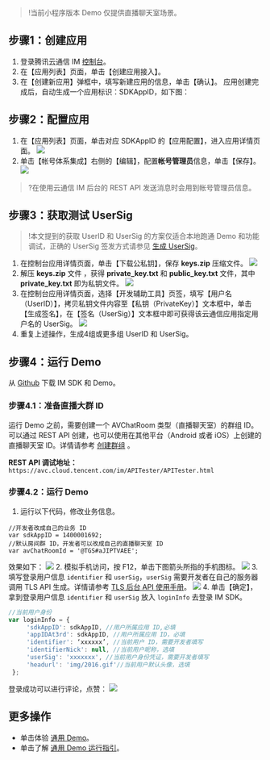 >!当前小程序版本 Demo 仅提供直播聊天室场景。

## 步骤1：创建应用

1. 登录腾讯云通信 IM [控制台](https://console.cloud.tencent.com/avc)。
2. 在【应用列表】页面，单击【创建应用接入】。
3. 在【创建新应用】弹框中，填写新建应用的信息，单击【确认】。
 应用创建完成后，自动生成一个应用标识：SDKAppID，如下图：

## 步骤2：配置应用

1. 在【应用列表】页面，单击对应 SDKAppID 的【应用配置】，进入应用详情页面。
 ![](https://main.qcloudimg.com/raw/b6655906590c0b9bdcd1e0c21776fa93.png)
2. 单击【帐号体系集成】右侧的【编辑】，配置**帐号管理员**信息，单击【保存】。
 ![](https://main.qcloudimg.com/raw/2ad153a77fe6f838633d23a0c6a4dde1.png)
 >?在使用云通信 IM 后台的 REST API 发送消息时会用到帐号管理员信息。

## 步骤3：获取测试 UserSig
>!本文提到的获取 UserID 和 UserSig 的方案仅适合本地跑通 Demo 和功能调试，正确的 UserSig 签发方式请参见 [生成 UserSig](https://cloud.tencent.com/document/product/269/32688)。

1. 在控制台应用详情页面，单击【下载公私钥】，保存 **keys.zip** 压缩文件。
 ![](https://main.qcloudimg.com/raw/e11d958bc43b09fb41c7064ee2b09722.png)
2. 解压 **keys.zip** 文件 ，获得 **private_key.txt** 和 **public_key.txt** 文件，其中 **private_key.txt** 即为私钥文件。
 ![](https://main.qcloudimg.com/raw/ec89f5bb93d57de1acffa4e15786da11.png)
3. 在控制台应用详情页面，选择【开发辅助工具】页签，填写【用户名（UserID）】，拷贝私钥文件内容至【私钥（PrivateKey）】文本框中，单击【生成签名】，在【签名（UserSig）】文本框中即可获得该云通信应用指定用户名的 UserSig。
 ![](https://main.qcloudimg.com/raw/f491ffbd8dc3c0e8659288d27152c847.png)
4. 重复上述操作，生成4组或更多组 UserID 和 UserSig。

## 步骤4：运行 Demo

从 [Github](<https://github.com/tencentyun/TIMSDK/tree/master/H5/AVChatRoom>) 下载 IM SDK 和 Demo。

### 步骤4.1：准备直播大群 ID

运行 Demo 之前，需要创建一个 AVChatRoom 类型（直播聊天室）的群组 ID。可以通过 REST API 创建，也可以使用在其他平台（Android 或者 iOS）上创建的直播聊天室 ID。详情请参考 [创建群组](https://cloud.tencent.com/doc/product/269/%E5%88%9B%E5%BB%BA%E7%BE%A4%E7%BB%84) 。

**REST API  调试地址：**`https://avc.cloud.tencent.com/im/APITester/APITester.html`

### 步骤4.2：运行 Demo

1. 运行以下代码，修改业务信息。
```
//开发者改成自己的业务 ID
var sdkAppID = 1400001692;
//默认房间群 ID，开发者可以改成自己的直播聊天室 ID
var avChatRoomId = '@TGS#aJIPTVAEE';
``` 
 效果如下：
 ![](https://mccdn.qcloud.com/static/img/9994fb0d0f4073a77f5766a7abd5283d/image.png)
2. 模拟手机访问，按 F12，单击下图箭头所指的手机图标。
![]( https://mccdn.qcloud.com/static/img/e71c925af3ea9d2e04ca0dbbea86fcee/image.png)
3. 填写登录用户信息 `identifier` 和 `userSig`，`userSig` 需要开发者在自己的服务器调用 TLS API 生成。详情请参考 [TLS 后台 API 使用手册](https://cloud.tencent.com/doc/product/269/TLS%E5%90%8E%E5%8F%B0API%E4%BD%BF%E7%94%A8%E6%89%8B%E5%86%8C)。
![](https://mccdn.qcloud.com/static/img/c604fbde4569278532eebc6d5eb7ebc7/image.png)
4. 单击【确定】，拿到登录用户信息 `identifier` 和 `userSig` 放入 `loginInfo` 去登录 IM SDK。
```javascript
//当前用户身份
var loginInfo = {
     'sdkAppID': sdkAppID, //用户所属应用 ID,必填
     'appIDAt3rd': sdkAppID, //用户所属应用 ID，必填
     'identifier': ‘xxxxxx’, //当前用户 ID，需要开发者填写
     'identifierNick': null, //当前用户昵称，选填
     'userSig': 'xxxxxxx', //当前用户身份凭证，需要开发者填写
     'headurl': 'img/2016.gif'//当前用户默认头像，选填
 };
```
登录成功可以进行评论，点赞：
![](https://mccdn.qcloud.com/static/img/aa37dcc2c32aa47c57f107bd0ea8785c/image.png)

## 更多操作
-  单击体验 [通用 Demo](http://avc.cloud.tencent.com/demo/webim/index.html)。
-  单击了解 [通用 Demo 运行指引](https://cloud.tencent.com/doc/product/269/4196)。
